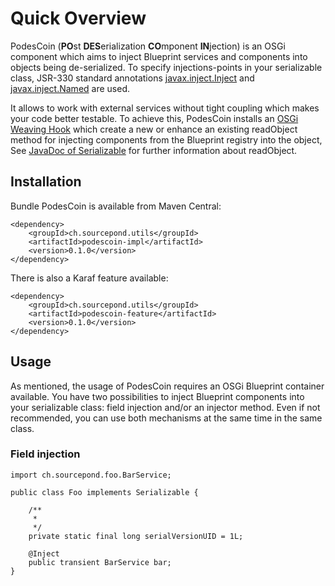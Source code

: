 # Quick Overview
PodesCoin (**PO**st **DES**erialization **CO**mponent **IN**jection) is an OSGi component which aims to inject Blueprint services and components into objects being de-serialized. To specify injections-points in your serializable class, JSR-330 standard annotations [javax.inject.Inject](http://docs.oracle.com/javaee/7/api/javax/inject/Inject.html) and [javax.inject.Named](http://docs.oracle.com/javaee/7/api/javax/inject/Named.html) are used.

It allows to work with external services without tight coupling which makes your code better testable. To achieve this, PodesCoin installs an [OSGi Weaving Hook](https://osgi.org/javadoc/r4v43/core/org/osgi/framework/hooks/weaving/WeavingHook.html) which create a new or enhance an existing readObject method for injecting components from the Blueprint registry into the object, See [JavaDoc of Serializable](http://docs.oracle.com/javase/8/docs/api/java/io/Serializable.html) for further information about readObject.

## Installation
Bundle PodesCoin is available from Maven Central:

```
<dependency>
    <groupId>ch.sourcepond.utils</groupId>
    <artifactId>podescoin-impl</artifactId>
    <version>0.1.0</version>
</dependency>
```

There is also a Karaf feature available:

```
<dependency>
    <groupId>ch.sourcepond.utils</groupId>
    <artifactId>podescoin-feature</artifactId>
    <version>0.1.0</version>
</dependency>
```

## Usage
As mentioned, the usage of PodesCoin requires an OSGi Blueprint container available. You have two possibilities to inject Blueprint components into your serializable class: field injection and/or an injector method. Even if not recommended, you can use both mechanisms at the same time in the same class.

### Field injection
```
import ch.sourcepond.foo.BarService;

public class Foo implements Serializable {

	/**
	 * 
	 */
	private static final long serialVersionUID = 1L;

	@Inject
	public transient BarService bar;
}
```
